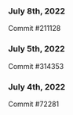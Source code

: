 ### July 8th, 2022

Commit #211128

### July 5th, 2022

Commit #314353


### July 4th, 2022

Commit #72281
